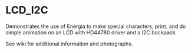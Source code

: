 # LCD_I2C
Demonstrates the use of Energia to make special characters, print, and do simple animation on an LCD with HD44780 driver and a I2C backpack.

See wiki for additional information and photographs.
